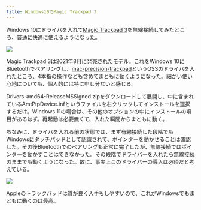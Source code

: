 ```yaml
---
title: Windows10でMagic Trackpad 3
---
```

Windows 10にドライバを入れて[Magic Trackpad 3](https://www.amazon.co.jp/dp/B09BTT6FJ9)を無線接続してみたところ、普通に快適に使えるようになった。

![](https://lh6.googleusercontent.com/dnhDxo_QdeExANytzHUa_Q7g5oQgJnEkXd7ZSJpLv_Ov_S2zZ0e2vVGNH432zXAutMXAmfrTpfDnaa8nKhInr7Zbsu-pgjHA13_fh6TPPLpFXbuLatDZiQO5M_3Yb31tnUsYokoD2f47_1JaAJ--CnrvOy8W68mY13FpapODkzuvxFI0rE9ZtrmRB4Phyg)

Magic Trackpad 3は2021年8月に発売されたモデル。これをWindows 10にBluetoothでペアリングし、[mac-precision-trackpad](https://github.com/imbushuo/mac-precision-touchpad)というOSSのドライバを入れたところ、4本指の操作なども含めてまともに動くようになった。細かい使い心地についても、個人的には特に申し分ないと感じる。

Drivers-amd64-ReleaseMSSigned.zipをダウンロードして展開し、中に含まれているAmtPtpDevice.infというファイルを右クリックしてインストールを選択するだけ。Windows 11の場合は、その他のオプションの中にインストールの項目があるはず。再起動は必要無くて、入れた瞬間からまともに動く。

ちなみに、ドライバを入れる前の状態では、まず有線接続した段階でもWindowsにタッチパッドとして認識されて、ポインターを動かせることは確認した。その後Bluetoothでのペアリングも正常に完了したが、無線接続ではポインターを動かすことはできなかった。その段階でドライバーを入れたら無線接続のままでも動くようになった。故に、事実上このドライバーの導入は必須だと考えている。

![](https://lh6.googleusercontent.com/HS908TCxSuvGgM8Bqyg-t35Gd0s6OgD7vWne1ZO6_2T5MlWPPkJH5nU3bXwAQrjs2YGz7Owxh6BJFQxUSmJzXUUsJYSun1b7Vkz3EK1yOGysSNc43MUjjX-rveFF0_Cc3tmtGtOLwljpfPuTfWqDbjBJq9X_3-FIk6uIPiZgsFtzcGZTI7fiR88OR1uy8g)

Appleのトラックパッドは質が良く入手もしやすいので、これがWindowsでもまともに動くのは最高。
